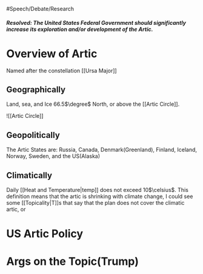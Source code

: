 #Speech/Debate/Research 

##### Resolved: The United States Federal Government should significantly increase its exploration and/or development of the Artic.

# Overview of Artic

Named after the constellation [[Ursa Major]]

## Geographically 

Land, sea, and Ice 66.5$\degree$ North, or above the [[Artic Circle]].

![[Artic Circle]]

## Geopolitically 

The Artic States are:
Russia, Canada, Denmark(Greenland), Finland, Iceland, Norway, Sweden, and the US(Alaska)

## Climatically 

Daily [[Heat and Temperature|temp]] does not exceed 10$\celsius$. 
This definition means that the artic is shrinking with climate change, I could see some [[Topicality|T]]s that say that the plan does not cover the climatic artic, or 
# US Artic Policy



# Args on the Topic(Trump)